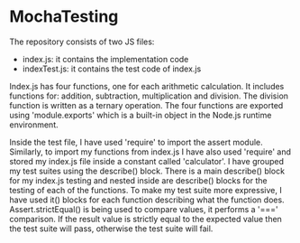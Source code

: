 # MochaTesting
The repository consists of two JS files: 
- index.js: it contains the implementation code
- indexTest.js: it contains the test code of index.js

Index.js has four functions, one for each arithmetic calculation. It includes functions for: addition, subtraction, multiplication and division.
The division function is written as a ternary operation. The four functions are exported using 'module.exports' which is a built-in object in the Node.js runtime environment.

Inside the test file, I have used 'require' to import the assert module. Similarly, to import my functions from index.js I have also used 'require' and stored my index.js file
inside a constant called 'calculator'.
I have grouped my test suites using the describe() block. There is a main describe() block for my index.js testing and nested inside are describe() blocks for the testing of
each of the functions. To make my test suite more expressive, I have used it() blocks for each function describing what the function does.
Assert.strictEqual() is being used to compare values, it performs a '===' comparison. If the result value is strictly equal to the expected value then the test suite will pass,
otherwise the test suite will fail.
